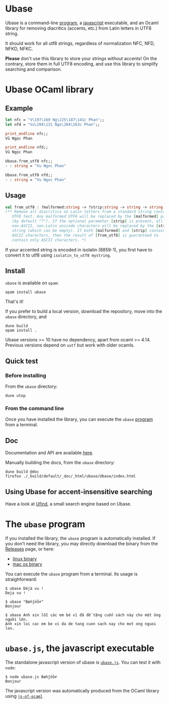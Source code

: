 # Ubase

Ubase is a command-line [program](#the-ubase-program), a [javascript](#ubase.js-the-javascript-executable) executable, and an Ocaml
library for removing diacritics (accents, etc.) from Latin letters in
UTF8 string.

It should work for all utf8 strings, regardless of normalization NFC,
NFD, NFKD, NFKC.

__Please__ don't use this library to store your strings without
accents! On the contrary, store them in full UTF8 encoding, and use
this library to simplify searching and comparison.

# Ubase OCaml library

## Example

```ocaml
let nfc = "V\197\169 Ng\225\187\141c Phan";;
let nfd = "Vu\204\131 Ngo\204\163c Phan";;

print_endline nfc;;
Vũ Ngọc Phan

print_endline nfd;;
Vũ Ngọc Phan

Ubase.from_utf8 nfc;;
- : string = "Vu Ngoc Phan"

Ubase.from_utf8 nfd;;
- : string = "Vu Ngoc Phan"
```

## Usage

```ocaml
val from_utf8 : ?malformed:string -> ?strip:string -> string -> string
(** Remove all diacritics on Latin letters from a standard string containing
   UTF8 text. Any malformed UTF8 will be replaced by the [malformed] parameter
   (by default "?"). If the optional parameter [strip] is present, all
   non-ASCII, non-Latin unicode characters will be replaced by the [strip]
   string (which can be empty). If both [malformed] and [strip] contain only
   ASCII characters, then the result of [from_utf8] is guaranteed to
   contain only ASCII characters. *)
```

If your accented string is encoded in isolatin (8859-1), you first have to
convert it to utf8 using `isolatin_to_utf8 mystring`.


## Install

`ubase` is available on `opam`:
```
opam install ubase
```
That's it!

If you prefer to build a local version, download the repository, move
into the `ubase` directory, and

```
dune build
opam install .
```

Ubase versions >= 10 have no dependency, apart from ocaml >= 4.14.
Previous versions depend on `uutf` but work with older ocamls.

## Quick test

### Before installing

From the `ubase` directory:

```
dune utop
```

### From the command line

Once you have installed the library, you can execute the `ubase`
[program](#the-ubase-program) from a terminal.

## Doc

Documentation and API are available
[here](https://sanette.github.io/ubase/docs).

Manually building the docs, from the `ubase` directory:

```
dune build @doc
firefox ./_build/default/_doc/_html/ubase/Ubase/index.html
```

## Using Ubase for accent-insensitive searching

Have a look at [Ufind](https://github.com/sanette/ufind), a small
search engine based on Ubase.

# The `ubase` program

If you installed the library, the `ubase` program is automatically
installed.  If you don't need the library, you may directly download
the binary from the
[Releases](https://github.com/sanette/ubase/releases) page, or here:

* [linux binary](https://github.com/sanette/ubase/releases/download/0.20/ubase-binary-ubuntu.zip)
* [mac os binary](https://github.com/sanette/ubase/releases/download/0.20/ubase-binary-macos.zip)

You can execute the `ubase` program from a terminal. Its usage is
straighforward:

```
$ ubase Déjà vu !
Deja vu !

$ ubase "Bøǹĵöůɍ"
Bonjour

$ ubase Anh xin lỗi các em bé vì đã đề tặng cuốn sách này cho một ông người lớn.
Anh xin loi cac em be vi da de tang cuon sach nay cho mot ong nguoi lon.

```

# `ubase.js`, the javascript executable

The standalone javascript version of ubase is [`ubase.js`](https://github.com/sanette/ubase/releases/download/0.20/ubase-js.zip). You can test it with `node`:

```
$ node ubase.js Bøǹĵöůɍ
Bonjour

```

The javascript version was automatically produced from the OCaml
library using
[`js-of-ocaml`](https://ocsigen.org/js_of_ocaml/latest/manual/overview)
